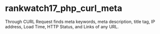 # rankwatch17_php_curl_meta
Through CURL Request finds meta keywords, meta description, title tag, IP address, Load Time, HTTP Status, and Links of any URL.
